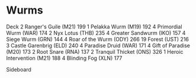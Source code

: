 # Wurms

Deck
2 Ranger's Guile (M21) 199
1 Pelakka Wurm (M19) 192
4 Primordial Wurm (WAR) 174
2 Nyx Lotus (THB) 235
4 Greater Sandwurm (IKO) 157
4 Siege Wurm (GRN) 144
4 Roar of the Wurm (ODY) 266
19 Forest (UST) 216
3 Castle Garenbrig (ELD) 240
4 Paradise Druid (WAR) 171
4 Gift of Paradise (M20) 173
2 Root Snare (RNA) 137
2 Tranquil Thicket (ONS) 326
1 Heroic Intervention (M21) 188
4 Blinding Fog (XLN) 177

Sideboard

```